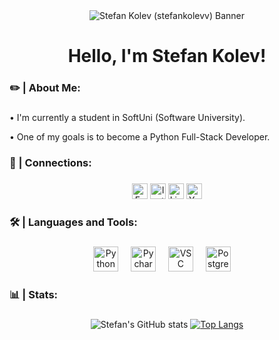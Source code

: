 <div align="center">
    <img src="https://github.com/user-attachments/assets/4be82757-61dd-44d3-9282-40834971e6e1" alt="Stefan Kolev (stefankolevv) Banner">
</a>

<h1 align="center">Hello, I'm Stefan Kolev!</h1>

###

<h3 align="left">✏️ | About Me:</h3>

###

<p align="left">•  I'm currently a student in SoftUni (Software University).</p>
<p align="left">•  One of my goals is to become a Python Full-Stack Developer.</p>

###

<h3 align="left">🔗 | Connections:</h3>

###

<div align="center">
<div id="badges">
    <a href="https://www.facebook.com/stefanko1ev"><img src="https://img.shields.io/badge/Facebook-111?style=for-the-badge&logo=facebook&logoColor=1877F2" height='25' alt="Facebook Badge"/></a>
    <a href="https://www.instagram.com/s.kolevv"><img src="https://img.shields.io/badge/Instagram-111?style=for-the-badge&logo=instagram&logoColor=fccc63" height='25' alt="Instagram Badge"/></a>
    <a href="https://www.linkedin.com/in/stefankolevv"><img src="https://img.shields.io/badge/Linkedin-111?style=for-the-badge&logo=linkedin&logoColor=0077B5" height='25' alt="LinkedIn Badge"/></a>
    <a href="https://www.youtube.com/@stefan_kolev"><img src="https://img.shields.io/badge/YouTube-111?style=for-the-badge&logo=youtube&logoColor=FF0000" height='25' alt="Youtube Badge"/></a>
</div>
  </div>

###

<h3 align="left">🛠 | Languages and Tools:</h3>

###

<div align="center">
  <img src="https://cdn.jsdelivr.net/gh/devicons/devicon/icons/python/python-original.svg" height="40" alt="Python Logo"  />
  <img width="12" />
  <img src="https://cdn.jsdelivr.net/gh/devicons/devicon/icons/pycharm/pycharm-original.svg" height="40" alt="Pycharm Logo"  />
  <img width="12" />
  <img src="https://cdn.jsdelivr.net/gh/devicons/devicon/icons/vscode/vscode-original.svg" height="40" alt="VSC Logo"  />
  <img width="12" />
  <img src="https://cdn.jsdelivr.net/gh/devicons/devicon/icons/postgresql/postgresql-original.svg" height="40" alt="PostgreSQL Logo"  />
  <img width="12" />
</div>

###

<h3 align="left">📊 | Stats:</h3>

###

<div align="center">
  
![Stefan's GitHub stats](https://github-readme-stats.vercel.app/api?username=stefankolevv&show_icons=true&theme=transparent&border_color=00000000) [![Top Langs](https://github-readme-stats.vercel.app/api/top-langs/?username=stefankolevv&theme=transparent&border_color=00000000)](https://github.com/stefankolevv/github-readme-stats)
</div>
